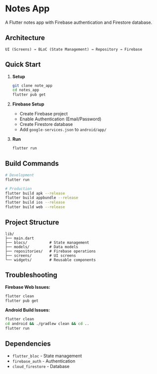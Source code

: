 # Notes App

A Flutter notes app with Firebase authentication and Firestore database.

## Architecture

```
UI (Screens) → BLoC (State Management) → Repository → Firebase
```

## Quick Start

1. **Setup**
   ```bash
   git clone note_app
   cd notes_app
   flutter pub get
   ```

2. **Firebase Setup**
   - Create Firebase project
   - Enable Authentication (Email/Password)
   - Create Firestore database
   - Add `google-services.json` to `android/app/`

3. **Run**
   ```bash
   flutter run
   ```

## Build Commands

```bash
# Development
flutter run

# Production
flutter build apk --release
flutter build appbundle --release
flutter build ios --release
flutter build web --release
```

## Project Structure

```
lib/
├── main.dart
├── blocs/          # State management
├── models/         # Data models
├── repositories/   # Firebase operations
├── screens/        # UI screens
└── widgets/        # Reusable components
```

## Troubleshooting

**Firebase Web Issues:**
```bash
flutter clean
flutter pub get
```

**Android Build Issues:**
```bash
flutter clean
cd android && ./gradlew clean && cd ..
flutter run
```

## Dependencies

- `flutter_bloc` - State management
- `firebase_auth` - Authentication
- `cloud_firestore` - Database
